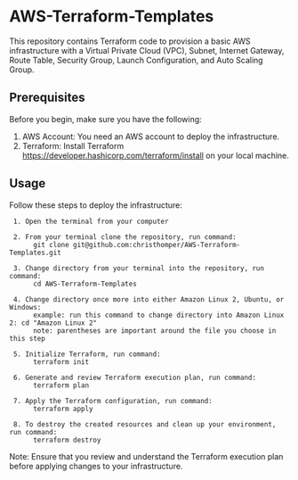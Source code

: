 # AWS-Terraform-Templates

This repository contains Terraform code to provision a basic AWS infrastructure with a Virtual Private Cloud (VPC), Subnet, Internet Gateway, Route Table, Security Group, Launch Configuration, and Auto Scaling Group.

## Prerequisites
Before you begin, make sure you have the following:

1. AWS Account: You need an AWS account to deploy the infrastructure.
2. Terraform: Install Terraform https://developer.hashicorp.com/terraform/install on your local machine.

## Usage
Follow these steps to deploy the infrastructure:

     1. Open the terminal from your computer

     2. From your terminal clone the repository, run command:
          git clone git@github.com:christhomper/AWS-Terraform-Templates.git
   
     3. Change directory from your terminal into the repository, run command:
          cd AWS-Terraform-Templates

     4. Change directory once more into either Amazon Linux 2, Ubuntu, or Windows:
          example: run this command to change directory into Amazon Linux 2: cd "Amazon Linux 2"
          note: parentheses are important around the file you choose in this step
   
     5. Initialize Terraform, run command:
          terraform init
   
     6. Generate and review Terraform execution plan, run command:
          terraform plan
   
     7. Apply the Terraform configuration, run command:
          terraform apply
    
     8. To destroy the created resources and clean up your environment, run command:
          terraform destroy
   
Note: Ensure that you review and understand the Terraform execution plan before applying changes to your infrastructure.





   
